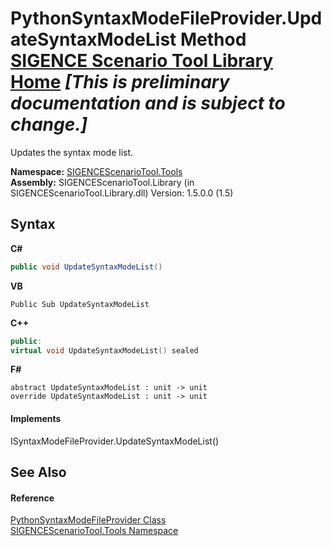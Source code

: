 # PythonSyntaxModeFileProvider.UpdateSyntaxModeList Method <a href="https://github.com/ObiWanLansi/SIGENCE-Scenario-Tool">SIGENCE Scenario Tool Library Home</a> _**\[This is preliminary documentation and is subject to change.\]**_

Updates the syntax mode list.

**Namespace:**&nbsp;<a href="ed07aae6-c2f9-b6d8-effe-51b38a92d007.md">SIGENCEScenarioTool.Tools</a><br />**Assembly:**&nbsp;SIGENCEScenarioTool.Library (in SIGENCEScenarioTool.Library.dll) Version: 1.5.0.0 (1.5)

## Syntax

**C#**<br />
``` C#
public void UpdateSyntaxModeList()
```

**VB**<br />
``` VB
Public Sub UpdateSyntaxModeList
```

**C++**<br />
``` C++
public:
virtual void UpdateSyntaxModeList() sealed
```

**F#**<br />
``` F#
abstract UpdateSyntaxModeList : unit -> unit 
override UpdateSyntaxModeList : unit -> unit 
```


#### Implements
ISyntaxModeFileProvider.UpdateSyntaxModeList()<br />

## See Also


#### Reference
<a href="722d1fbd-cd86-e661-f1ed-94cfdcb730c5.md">PythonSyntaxModeFileProvider Class</a><br /><a href="ed07aae6-c2f9-b6d8-effe-51b38a92d007.md">SIGENCEScenarioTool.Tools Namespace</a><br />